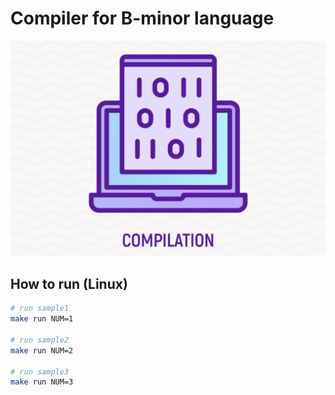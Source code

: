 # Compiler for B-minor language

<!-- LOGO -->
<p align="center">
  <img src="assets/logo.png" />
</p>

## How to run (Linux)

``` zsh
# run sample1
make run NUM=1 

# run sample2
make run NUM=2

# run sample3
make run NUM=3 
```
